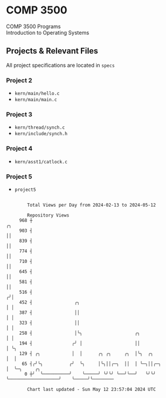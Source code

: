 # COMP 3500
COMP 3500 Programs  
Introduction to Operating Systems  
## Projects & Relevant Files
All project specifications are located in `specs`
### Project 2
- `kern/main/hello.c`
- `kern/main/main.c`
### Project 3
- `kern/thread/synch.c`
- `kern/include/synch.h`
### Project 4
- `kern/asst1/catlock.c`
### Project 5
- `project5`

```

        Total Views per Day from 2024-02-13 to 2024-05-12

        Repository Views
     968 ┼                                                                     ╭╮
     903 ┤                                                                     ││
     839 ┤                                                                     ││
     774 ┤                                                                     ││
     710 ┤                                                                     ││
     645 ┤                                                                     ││
     581 ┤                                                                     ││
     516 ┤                                                                    ╭╯│
     452 ┤                ╭╮                                                  │ │
     387 ┤                ││                                                  │ │
     323 ┤                ││                                                  │ │
     258 ┤                │╰╮                    ╭╮                           │ │
     194 ┤               ╭╯ │                    ││                           │ ╰╮
     129 ┤ ╭╮            │  │      ╭╮ ╭╮     ╭╮  │╰╮  ╭╮                      │  │
      65 ┤╭╯╰╮          ╭╯  ╰╮     │╰╮││╭─╮  ││  │ ╰─╮││╭─╮                   │  ╰─╮     ╭╮
       0 ┼╯  ╰──────────╯    ╰─────╯ ╰╯╰╯ ╰──╯╰──╯   ╰╯╰╯ ╰───────────────────╯    ╰─────╯╰────────

        Chart last updated - Sun May 12 23:57:04 2024 UTC
        
```

